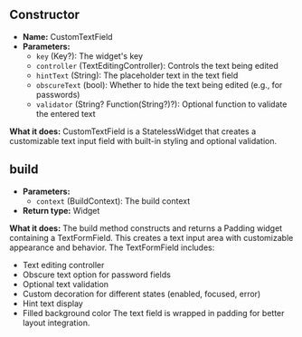 ## **Constructor**
- **Name:** CustomTextField
- **Parameters:**
  - `key` (Key?): The widget's key
  - `controller` (TextEditingController): Controls the text being edited
  - `hintText` (String): The placeholder text in the text field
  - `obscureText` (bool): Whether to hide the text being edited (e.g., for passwords)
  - `validator` (String? Function(String?)?): Optional function to validate the entered text

**What it does:**
CustomTextField is a StatelessWidget that creates a customizable text input field with built-in styling and optional validation.

## **build**
- **Parameters:**
  - `context` (BuildContext): The build context
- **Return type:** Widget

**What it does:**
The build method constructs and returns a Padding widget containing a TextFormField. This creates a text input area with customizable appearance and behavior. The TextFormField includes:
- Text editing controller
- Obscure text option for password fields
- Optional text validation
- Custom decoration for different states (enabled, focused, error)
- Hint text display
- Filled background color
The text field is wrapped in padding for better layout integration.